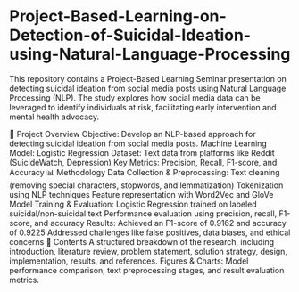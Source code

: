 # Project-Based-Learning-on-Detection-of-Suicidal-Ideation-using-Natural-Language-Processing
This repository contains a Project-Based Learning Seminar presentation on detecting suicidal ideation from social media posts using Natural Language Processing (NLP). The study explores how social media data can be leveraged to identify individuals at risk, facilitating early intervention and mental health advocacy.

📌 Project Overview
Objective: Develop an NLP-based approach for detecting suicidal ideation from social media posts.
Machine Learning Model: Logistic Regression
Dataset: Text data from platforms like Reddit (SuicideWatch, Depression)
Key Metrics: Precision, Recall, F1-score, and Accuracy
📊 Methodology
Data Collection & Preprocessing:
Text cleaning (removing special characters, stopwords, and lemmatization)
Tokenization using NLP techniques
Feature representation with Word2Vec and GloVe
Model Training & Evaluation:
Logistic Regression trained on labeled suicidal/non-suicidal text
Performance evaluation using precision, recall, F1-score, and accuracy
Results:
Achieved an F1-score of 0.9162 and accuracy of 0.9225
Addressed challenges like false positives, data biases, and ethical concerns
📂 Contents
 A structured breakdown of the research, including introduction, literature review, problem statement, solution strategy, design, implementation, results, and references.
Figures & Charts: Model performance comparison, text preprocessing stages, and result evaluation metrics.


